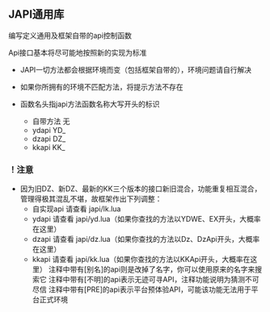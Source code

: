 ## JAPI通用库

编写定义通用及框架自带的api控制函数

Api接口基本将尽可能地按照新的实现为标准

* JAPI一切方法都会根据环境而变（包括框架自带的），环境问题请自行解决
* 如果你所拥有的环境不匹配方法，将提示方法不存在

* 函数名头指japi方法函数名称大写开头的标识
    - 自带方法 无
    - ydapi YD_
    - dzapi DZ_
    - kkapi KK_

### ！注意

* 因为旧DZ、新DZ、最新的KK三个版本的接口新旧混合，功能重复相互混合，管理得极其混乱不堪，故框架作出下列调整：
    - 自实现api 请查看 japi/lk.lua
    - ydapi 请查看 japi/yd.lua（如果你查找的方法以YDWE、EX开头，大概率在这里）
    - dzapi 请查看 japi/dz.lua（如果你查找的方法以Dz、DzApi开头，大概率在这里）
    - kkapi 请查看 japi/kk.lua（如果你查找的方法以KKApi开头，大概率在这里）
      注释中带有[别名]的api则是改掉了名字，你可以使用原来的名字来搜索它
      注释中带有[不明]的api表示无迹可寻API，注释功能说明为猜测不可尽信
      注释中带有[PRE]的api表示平台预体验API，可能该功能无法用于平台正式环境

